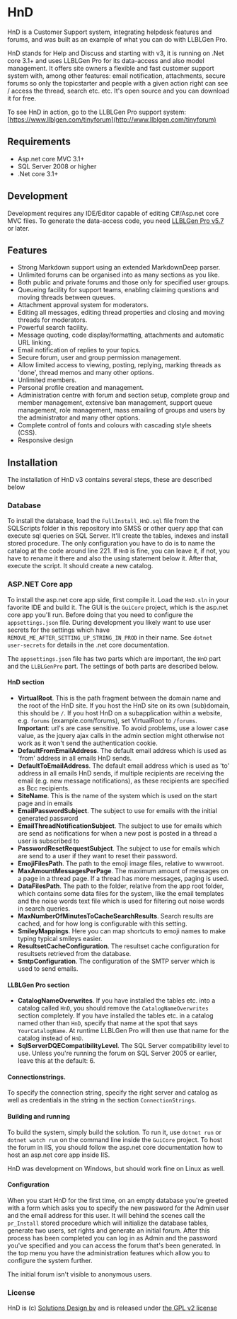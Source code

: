 HnD
===

HnD is a Customer Support system, integrating helpdesk features and forums, and was built as an example of what you can do with LLBLGen Pro.

HnD stands for Help and Discuss and starting with v3, it is running on .Net core 3.1+ and uses LLBLGen Pro for its data-access and also model management. It offers site owners a flexible and fast customer support system with, among other features: email notification, attachments, secure forums so only the topicstarter and people with a given action right can see / access the thread, search etc. etc. It's open source and you can download it for free.

To see HnD  in action, go to the LLBLGen Pro support system: [https://www.llblgen.com/tinyforum](http://www.llblgen.com/tinyforum)

## Requirements 
* Asp.net core MVC 3.1+
* SQL Server 2008 or higher
* .Net core 3.1+

## Development
Development requires any IDE/Editor capable of editing C#/Asp.net core MVC files. To generate the data-access code, you need [LLBLGen Pro v5.7](https://www.llblgen.com/) or later.

## Features
* Strong Markdown support using an extended MarkdownDeep parser. 
* Unlimited forums can be organised into as many sections as you like.
* Both public and private forums and those only for specified user groups.
* Queueing facility for support teams, enabling claiming questions and moving threads between queues.
* Attachment approval system for moderators.
* Editing all messages, editing thread properties and closing and moving threads for moderators.
* Powerful search facility.
* Message quoting, code display/formatting, attachments and automatic URL linking.
* Email notification of replies to your topics.
* Secure forum, user and group permission management.
* Allow limited access to viewing, posting, replying, marking threads as 'done', thread memos and many other options.
* Unlimited members.
* Personal profile creation and management.
* Administration centre with forum and section setup, complete group and member management, extensive ban management, support queue management, 
role management, mass emailing of groups and users by the administrator and many other options.
* Complete control of fonts and colours with cascading style sheets (CSS).
* Responsive design

## Installation
The installation of HnD v3 contains several steps, these are described below

### Database 
To install the database, load the `FullInstall_HnD.sql` file from the SQLScripts folder in this repository into SMSS or other query app that can execute sql queries on SQL Server. 
It'll create the tables, indexes and install stored procedure. The only configuration you have to do is to name the catalog at the code around line 221. If `HnD` is fine, 
you can leave it, if not, you have to rename it there and also the using statement below it. After that, execute the script. It should create a new catalog. 

### ASP.NET Core app
To install the asp.net core app side, first compile it. Load the `HnD.sln` in your favorite IDE and build it. The GUI is the `GuiCore` project, which is the asp.net core app
you'll run. Before doing that you need to configure the `appsettings.json` file. During development you likely want to use user secrets for the settings which have `REMOVE_ME_AFTER_SETTING_UP_STRING_IN_PROD` in their name. See `dotnet user-secrets` for details in the .net core documentation. 

The `appsettings.json` file has two parts which are important, the `HnD` part and the `LLBLGenPro` part. The settings of both parts are described below. 

#### HnD section

- **VirtualRoot**. This is the path fragment between the domain name and the root of the HnD site. If you host the HnD site on its own (sub)domain, this should be `/`. If you
host HnD on a subapplication within a website, e.g. `forums` (example.com/forums), set VirtualRoot to `/forums`. **Important**: url's are case sensitive. To avoid problems, use a lower case value, as the jquery ajax calls in the admin section might otherwise not work as it won't send the authentication cookie. 
- **DefaultFromEmailAddress**. The default email address which is used as 'from' address in all emails HnD sends. 
- **DefaultToEmailAddress**. The default email address which is used as 'to' address in all emails HnD sends, if multiple recipients are receiving the email (e.g. new 
message notifications), as these recipients are specified as Bcc recipients. 
- **SiteName**. This is the name of the system which is used on the start page and in emails
- **EmailPasswordSubject**. The subject to use for emails with the initial generated password
- **EmailThreadNotificationSubject**. The subject to use for emails which are send as notifications for when a new post is posted in a thread a user is subscribed to
- **PasswordResetRequestSubject**. The subject to use for emails which are send to a user if they want to reset their password.
- **EmojiFilesPath**. The path to the emoji image files, relative to wwwroot. 
- **MaxAmountMessagesPerPage**. The maximum amount of messages on a page in a thread page. If a thread has more messages, paging is used. 
- **DataFilesPath**. The path to the folder, relative from the app root folder, which contains some data files for the system, like the email templates and the noise words text file
which is used for filtering out noise words in search queries.
- **MaxNumberOfMinutesToCacheSearchResults**. Search results are cached, and for how long is configurable with this setting.
- **SmileyMappings**. Here you can map shortcuts to emoji names to make typing typical smileys easier. 
- **ResultsetCacheConfiguration**. The resultset cache configuration for resultsets retrieved from the database. 
- **SmtpConfiguration**. The configuration of the SMTP server which is used to send emails. 

#### LLBLGen Pro section

- **CatalogNameOverwrites**. If you have installed the tables etc. into a catalog called `HnD`, you should remove the `CatalogNameOverwrites` section completely. If you have
installed the tables etc. in a catalog named other than `HnD`, specify that name at the spot that says `YourCatalogName`. At runtime LLBLGen Pro will then use that name for 
the catalog instead of `HnD`.
- **SqlServerDQECompatibilityLevel**. The SQL Server compatibility level to use. Unless you're running the forum on SQL Server 2005 or earlier, leave this at the default: 6.

#### Connectionstrings.

To specify the connection string, specify the right server and catalog as well as credentials in the string in the section `ConnectionStrings`. 

#### Building and running

To build the system, simply build the solution. To run it, use `dotnet run` or `dotnet watch run` on the command line inside the `GuiCore` project. To host the forum in 
IIS, you should follow the asp.net core documentation how to host an asp.net core app inside IIS. 

HnD was development on Windows, but should work fine on Linux as well. 

#### Configuration

When you start HnD for the first time, on an empty database you're greeted with a form which asks you to specify the new password for the Admin user and the email address for this user.
It will behind the scenes call the `pr_Install` stored procedure which will initialize the database tables, generate two users, set rights and generate an initial forum. After this 
process has been completed you can log in as Admin and the password you've specified and you can access the forum that's been generated. In the top menu you have the administration
features which allow you to configure the system further. 

The initial forum isn't visible to anonymous users. 

### License
HnD is (c) [Solutions Design bv](https://www.sd.nl) and is released under [the GPL v2 license](https://github.com/SolutionsDesign/HnD/blob/master/LICENSE.txt)

